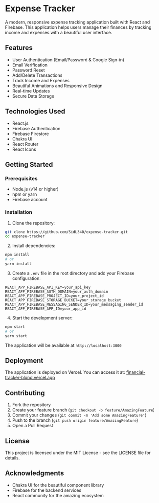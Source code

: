 # Expense Tracker

A modern, responsive expense tracking application built with React and Firebase. This application helps users manage their finances by tracking income and expenses with a beautiful user interface.

## Features

- User Authentication (Email/Password & Google Sign-in)
- Email Verification
- Password Reset
- Add/Delete Transactions
- Track Income and Expenses
- Beautiful Animations and Responsive Design
- Real-time Updates
- Secure Data Storage

## Technologies Used

- React.js
- Firebase Authentication
- Firebase Firestore
- Chakra UI
- React Router
- React Icons

## Getting Started

### Prerequisites

- Node.js (v14 or higher)
- npm or yarn
- Firebase account

### Installation

1. Clone the repository:
```bash
git clone https://github.com/SidL340/expense-tracker.git
cd expense-tracker
```

2. Install dependencies:
```bash
npm install
# or
yarn install
```

3. Create a `.env` file in the root directory and add your Firebase configuration:
```env
REACT_APP_FIREBASE_API_KEY=your_api_key
REACT_APP_FIREBASE_AUTH_DOMAIN=your_auth_domain
REACT_APP_FIREBASE_PROJECT_ID=your_project_id
REACT_APP_FIREBASE_STORAGE_BUCKET=your_storage_bucket
REACT_APP_FIREBASE_MESSAGING_SENDER_ID=your_messaging_sender_id
REACT_APP_FIREBASE_APP_ID=your_app_id
```

4. Start the development server:
```bash
npm start
# or
yarn start
```

The application will be available at `http://localhost:3000`

## Deployment

The application is deployed on Vercel. You can access it at:
[financial-tracker-blond.vercel.app](https://financial-tracker-blond.vercel.app)

## Contributing

1. Fork the repository
2. Create your feature branch (`git checkout -b feature/AmazingFeature`)
3. Commit your changes (`git commit -m 'Add some AmazingFeature'`)
4. Push to the branch (`git push origin feature/AmazingFeature`)
5. Open a Pull Request

## License

This project is licensed under the MIT License - see the LICENSE file for details.

## Acknowledgments

- Chakra UI for the beautiful component library
- Firebase for the backend services
- React community for the amazing ecosystem

